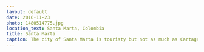```yaml
---
layout: default
date: 2016-11-23
photo: 1480514775.jpg
location_text: Santa Marta, Colombia
title: Santa Marta
caption: The city of Santa Marta is touristy but not as much as Cartagena. The temperature is also less hot and oppressive. This city is also known to be the party city of the north coast. There is a lot of small squares, very good restaurant, nice bars and clubs! I really enjoyed this town! I played Jenga drunk in a bar ;)
---
```

